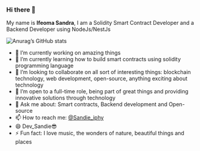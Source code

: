 ### Hi there 👋

My name is **Ifeoma Sandra**, I am a Solidity Smart Contract Developer and a Backend Developer using NodeJs/NestJs

![Anurag’s GitHub stats](https://github-readme-stats.vercel.app/api?username=iphyokafor&show_icons=true&theme=radical)

 - 🔭 I’m currently working on amazing things
 - 🌱 I’m currently learning how to build smart contracts using solidity programming language
 - 👯 I’m looking to collaborate on all sort of interesting things: blockchain technology, web development, open-source, anything exciting about         technology 
 - 🤔 I’m open to a full-time role, being part of great things and providing innovative solutions through technology
 - 💬 Ask me about: Smart contracts, Backend development and Open-source 
 - 📫 How to reach me: [@Sandie_iphy](https://twitter.com/Sandie_iphy)
 - 😄 Dev_Sandie😎
 - ⚡  Fun fact: I love music, the wonders of nature, beautiful things and places
